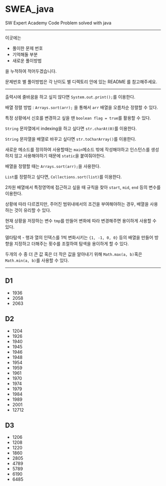 # SWEA_java
SW Expert Academy Code Problem solved with java

---

이곳에는

 - 풀이한 문제 번호
 - 기억해둘 부분
 - 새로운 풀이방법

을 누적하여 적어두겠습니다.

문제번호 별 풀이방법은 각 난이도 별 디렉토리 안에 있는 README 를 참고해주세요.

---

출력시에 줄바꿈을 하고 싶지 않다면 `System.out.print();`를 이용한다.

배열 정렬 방법 : `Arrays.sort(arr);` 을 통해서 `arr` 배열을 오름차순 정렬할 수 있다.

특정 상황에서 신호를 변경하고 싶을 땐 `boolean flag = true`를 활용할 수 있다.

`String` 문자열에서 indexing을 하고 싶다면 `str.charAt(0)`를 이용한다.

`String` 문자열을 배열로 바꾸고 싶다면 `str.toCharArray()`를 이용한다.

새로운 메소드를 정의하여 사용할때는 `main`메소드 밖에 작성해야하고 인스턴스를 생성하지 않고 사용해야하기 때문에 `static`을 붙여줘야한다.

배열을 정렬할 때는 `Arrays.sort(arr);`을 사용한다.

`List`를 정렬하고 싶다면, `Collections.sort(list)`를 이용한다.

2차원 배열에서 특정영역에 접근하고 싶을 때 규칙을 찾아 `start`, `mid`, `end` 등의 변수를 이용한다.

상황에 따라 다르겠지만, 주어진 범위내에서의 조건을 부여해야하는 경우, 배열을 사용하는 것이 유리할 수 있다.

현재 상황을 저장하는 변수 `tmp`를 만들어 변화에 따라 변경해주면 용이하게 사용할 수 있다.

델타탐색 - 행과 열의 인덱스를 1씩 변화시키는 `{1, -1, 0, 0}` 등의 배열을 만들어 방향을 지정하고 더해주는 횟수를 조절하여 탐색을 용이하게 할 수 있다.

두개의 수 중 더 큰 값 혹은 더 작은 값을 알아내기 위해 `Math.max(a, b)`혹은 `Math.min(a, b)`를 사용할 수 있다.

---

## D1
- 1936
- 2058
- 2063

## D2
 - 1204
 - 1926
 - 1940
 - 1945
 - 1946
 - 1948
 - 1954
 - 1959
 - 1961
 - 1970
 - 1974
 - 1979
 - 1984
 - 1989
 - 2001
 - 12712

## D3
 - 1206
 - 1208
 - 1220
 - 1860
 - 2805
 - 4789
 - 5789
 - 6190
 - 6485
